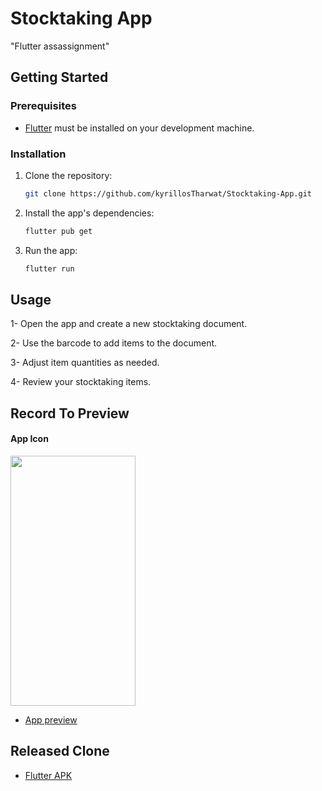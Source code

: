 # Stocktaking App


"Flutter assassignment"

## Getting Started

### Prerequisites

- [Flutter](https://flutter.dev/docs/get-started/install) must be installed on your development machine.

### Installation

1. Clone the repository:

   ```bash
   git clone https://github.com/kyrillosTharwat/Stocktaking-App.git
   
2. Install the app's dependencies:

   ```bash
   flutter pub get
   
3. Run the app:

   ```bash
   flutter run

## Usage

1- Open the app and create a new stocktaking document.

2- Use the barcode to add items to the document.

3- Adjust item quantities as needed.

4- Review your stocktaking items.

## Record To Preview

#### App Icon 

<img src="https://github.com/kyrillosTharwat/Stocktaking-App/assets/105592871/8099e9ec-b8cc-4af6-8064-a95ff4fce283" width="200" height="400">

- [App preview](https://drive.google.com/file/d/17bFUKD_d6VOu03BI8LH6KbqJ-uwsLXtL/view?usp=sharing)

## Released Clone

- [Flutter APK](https://drive.google.com/file/d/1mchijhp6AtFfalA1QbWkKX7WETvqxsjd/view?usp=sharing)
